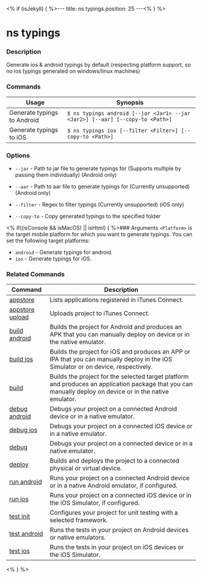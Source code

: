 <% if (isJekyll) { %>---
title: ns typings
position: 25
---<% } %>

# ns typings

### Description

Generate ios & android typings by default (respecting platform support, so no ios typings generated on windows/linux machines)

### Commands

Usage | Synopsis
---|---
Generate typings to Android | `$ ns typings android [--jar <Jar1> --jar <Jar2>] [--aar] [--copy-to <Path>]`
Generate typings to iOS | `$ ns typings ios [--filter <Filter>] [--copy-to <Path>]`

### Options

* `--jar` - Path to jar file to generate typings for (Supports multiple by passing them individually) (Android only)
* `--aar` - Path to aar file to generate typings for (Currently unsupported) (Android only)
* `--filter` - Regex to filter typings (Currently unsupported) (iOS only)

* `--copy-to` - Copy generated typings to the specified folder

<% if((isConsole && isMacOS) || isHtml) { %>### Arguments
`<Platform>` is the target mobile platform for which you want to generate typings. You can set the following target platforms:
 * `android` - Generate typings for android.
 * `ios` - Generate typings for iOS.



### Related Commands

Command | Description
----------|----------
[appstore](../../publishing/appstore.html) | Lists applications registered in iTunes Connect.
[appstore upload](../../publishing/appstore-upload.html) | Uploads project to iTunes Connect.
[build android](build-android.html) | Builds the project for Android and produces an APK that you can manually deploy on device or in the native emulator.
[build ios](build-ios.html) | Builds the project for iOS and produces an APP or IPA that you can manually deploy in the iOS Simulator or on device, respectively.
[build](build.html) | Builds the project for the selected target platform and produces an application package that you can manually deploy on device or in the native emulator.
[debug android](debug-android.html) | Debugs your project on a connected Android device or in a native emulator.
[debug ios](debug-ios.html) | Debugs your project on a connected iOS device or in a native emulator.
[debug](debug.html) | Debugs your project on a connected device or in a native emulator.
[deploy](deploy.html) | Builds and deploys the project to a connected physical or virtual device.
[run android](run-android.html) | Runs your project on a connected Android device or in a native Android emulator, if configured.
[run ios](run-ios.html) | Runs your project on a connected iOS device or in the iOS Simulator, if configured.
[test init](test-init.html) | Configures your project for unit testing with a selected framework.
[test android](test-android.html) | Runs the tests in your project on Android devices or native emulators.
[test ios](test-ios.html) | Runs the tests in your project on iOS devices or the iOS Simulator.
<% } %>
